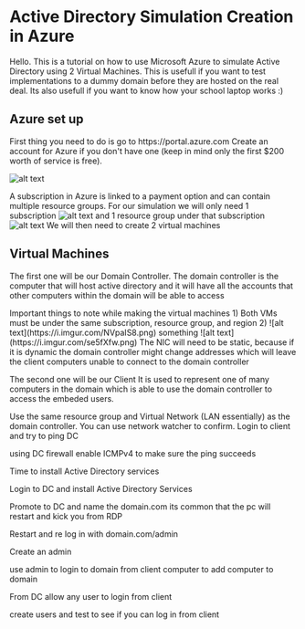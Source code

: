 <h1>Active Directory Simulation Creation in Azure</h1>
Hello. This is a tutorial on how to use Microsoft Azure to simulate Active Directory using 2 Virtual Machines. This is usefull if you want to test implementations to a dummy domain before they are hosted on the real deal. Its also usefull if you want to know how your school laptop works :)

<h2>Azure set up</h2>
First thing you need to do is go to https://portal.azure.com Create an account for Azure if you don't have one (keep in mind only the first $200 worth of service is free). 

![alt text](https://i.imgur.com/d4lzdkz.png)

A subscription in Azure is linked to a payment option and can contain multiple resource groups. For our simulation we will only need 1 subscription
![alt text](https://i.imgur.com/FsU2GSi.png)
and 1 resource group under that subscription
![alt text](https://i.imgur.com/CpRDDBk.png)
We will then need to create 2 virtual machines

<h2>Virtual Machines</h2>
<p>The first one will be our Domain Controller. The domain controller is the computer that will host active directory and it will have all the accounts that other computers within the domain will be able to access</p>
Important things to note while making the virtual machines
1) Both VMs must be under the same subscription, resource group, and region
2) 
![alt text](https://i.imgur.com/NVpaIS8.png)
something
![alt text](https://i.imgur.com/se5fXfw.png)
  The NIC will need to be static, because if it is dynamic the domain controller might change addresses which will leave the client computers unable to connect to the domain controller
  
  

The second one will be our Client
  It is used to represent one of many computers in the domain which is able to use the domain controller to access the embeded users.
  
  Use the same resource group and Virtual Network (LAN essentially) as the domain controller. You can use network watcher to confirm. Login to client and try to ping DC
  
  using DC firewall enable ICMPv4 to make sure the ping succeeds
  
  
  Time to install Active Directory services
  
  Login to DC and install Active Directory Services
  
  Promote to DC and name the domain.com
  its common that the pc will restart and kick you from RDP 
  
 Restart and re log in with domain.com/admin
 
 Create an admin
 
 use admin to login to domain from client computer to add computer to domain
 
From DC allow any user to login from client

create users and test to see if you can log in from client
